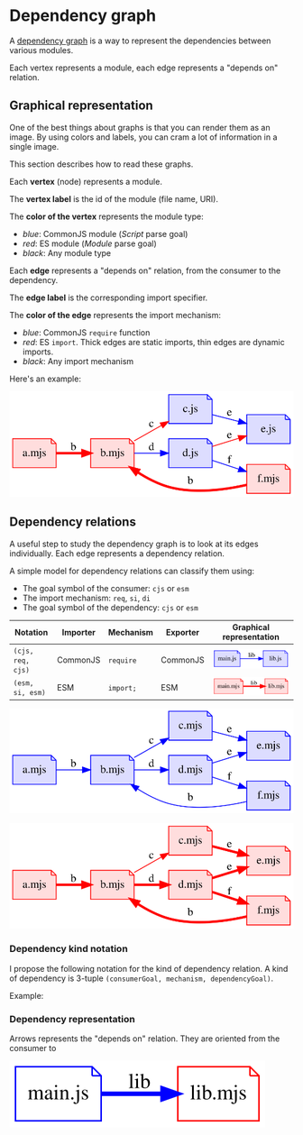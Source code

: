 # Dependency graph

A [dependency graph](https://en.wikipedia.org/wiki/Dependency_graph) is a way
to represent the dependencies between various modules.

Each vertex represents a module, each edge represents a "depends on" relation.

## Graphical representation

One of the best things about graphs is that you can render them as an image.
By using colors and labels, you can cram a lot of information in a single
image.

This section describes how to read these graphs.

Each **vertex** (node) represents a module.

The **vertex label** is the id of the module (file name, URI).

The **color of the vertex** represents the module type:
- _blue_: CommonJS module (_Script_ parse goal)
- _red_: ES module (_Module_ parse goal)
- _black_: Any module type

Each **edge** represents a "depends on" relation, from the consumer to the
dependency.

The **edge label** is the corresponding import specifier.

The **color of the edge** represents the import mechanism:
- _blue_: CommonJS `require` function
- _red_: ES `import`. Thick edges are static imports, thin edges are dynamic
  imports.
- _black_: Any import mechanism


 
Here's an example:

![Mixed graph](./media/mixed-graph.svg)


## Dependency relations

A useful step to study the dependency graph is to look at its edges
individually. Each edge represents a dependency relation.

A simple model for dependency relations can classify them using:
- The goal symbol of the consumer: `cjs` or `esm`
- The import mechanism: `req`, `si`, `di`
- The goal symbol of the dependency: `cjs` or `esm`

| Notation          | Importer | Mechanism | Exporter | Graphical representation     |
|-------------------|----------|-----------|----------|------------------------------|
| `(cjs, req, cjs)` | CommonJS | `require` | CommonJS | ![](./media/cjs-req-cjs.svg) |
| `(esm, si, esm)`  | ESM      | `import;` | ESM      | ![](./media/esm-si-esm.svg)  |


![CommonJs graph](./media/cjs-graph.svg)
 
  



![ESM graph](./media/esm-graph.svg)
 


### Dependency kind notation

I propose the following notation for the kind of dependency relation.
A kind of dependency is 3-tuple `(consumerGoal, mechanism, dependencyGoal)`.

Example:

### Dependency representation

Arrows represents the "depends on" relation. They are oriented from the
consumer to 


![](./media/cjs-req-esm.svg)
